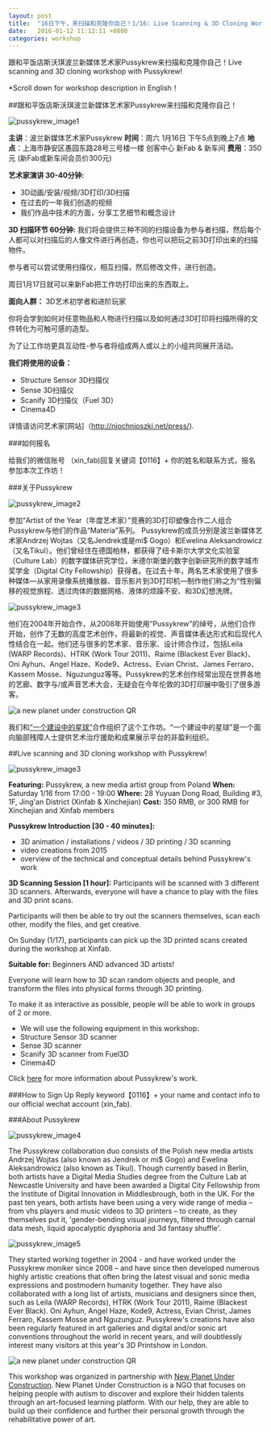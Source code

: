 ```yaml
---
layout: post
title:  "16日下午，来扫描和克隆你自己！1/16: Live Scanning & 3D Cloning Workshop!"
date:   2016-01-12 11:12:11 +0800
categories: workshop
---
```


跟和平饭店斯沃琪波兰新媒体艺术家Pussykrew来扫描和克隆你自己！Live scanning and 3D cloning workshop with Pussykrew!

*Scroll down for workshop description in English！

##跟和平饭店斯沃琪波兰新媒体艺术家Pussykrew来扫描和克隆你自己！

<img class="img-responsive" src="{{ site.img_path }}/wechat-posts/1-16-2016-Pussykrew-3D-printing/pussykrew8.jpg"
  alt="pussykrew_image1" />

**主讲**：波兰新媒体艺术家Pussykrew
**时间**：周六 1月16日 下午5点到晚上7点
**地点**：上海市静安区愚园东路28号三号楼一楼 创客中心 新Fab & 新车间
**费用**：350元 (新Fab或新车间会员价300元)

**艺术家演讲 30-40分钟:**
- 3D动画/安装/视频/3D打印/3D扫描
- 在过去的一年我们创造的视频
- 我们作品中技术的方面，分享工艺细节和概念设计

**3D 扫描环节 60分钟:**
我们将会提供三种不同的扫描设备为参与者扫描，然后每个人都可以对扫描后的人像文件进行再创造，你也可以把玩之前3D打印出来的扫描物件。

参与者可以尝试使用扫描仪，相互扫描，然后修改文件，进行创造。

周日1月17日就可以来新Fab把工作坊打印出来的东西取上。

**面向人群：**
3D艺术初学者和进阶玩家

你将会学到如何对任意物品和人物进行扫描以及如何通过3D打印将扫描所得的文件转化为可触可感的造型。

为了让工作坊更具互动性-参与者将组成两人或以上的小组共同展开活动。

**我们将使用的设备：**
- Structure Sensor 3D扫描仪
- Sense 3D扫描仪
- Scanify 3D扫描仪（Fuel 3D）
- Cinema4D

详情请访问艺术家[网站]（http://niochnioszki.net/press/).

###如何报名

给我们的微信账号 （xin_fab)回复关键词【0116】+ 你的姓名和联系方式，报名参加本次工作坊！

###关于Pussykrew

<img class="img-responsive" src="{{ site.img_path }}/wechat-posts/1-16-2016-Pussykrew-3D-printing/pussykrew6.jpg"
  alt="pussykrew_image2" />

参加“Artist of the Year（年度艺术家）”竞赛的3D打印塑像合作二人组合Pussykrew与他们的作品“Materia”系列。
Pussykrew的成员分别是波兰新媒体艺术家Andrzej Wojtas（又名Jendrek或是mi$ Gogo）和Ewelina Aleksandrowicz（又名Tikul）。他们曾经住在德国柏林，都获得了纽卡斯尔大学文化实验室（Culture Lab）的数字媒体研究学位，米德尔斯堡的数字创新研究所的数字城市奖学金（Digital City Fellowship）获得者。在过去十年，两名艺术家使用了很多种媒体—从家用录像系统播放器、音乐影片到3D打印机—制作他们称之为“性别偏移的视觉旅程、透过肉体的数据网格、液体的烦躁不安、和3D幻想洗牌。

<img class="img-responsive" src="{{ site.img_path }}/wechat-posts/1-16-2016-Pussykrew-3D-printing/pussykrew2.jpg"
  alt="pussykrew_image3" />

他们在2004年开始合作，从2008年开始使用“Pussykrew”的绰号，从他们合作开始，创作了无数的高度艺术创作，将最新的视觉、声音媒体表达形式和后现代人性结合在一起。他们还与很多的艺术家、音乐家、设计师合作过，包括Leila (WARP Records)、HTRK (Work Tour 2011)、Raime (Blackest Ever Black)、Oni Ayhun、Angel Haze、Kode9、Actress、Evian Christ、James Ferraro、Kassem Mosse、Nguzunguz等等。Pussykrew的艺术创作经常出现在世界各地的艺廊、数字与/或声音艺术大会，无疑会在今年伦敦的3D打印展中吸引了很多游客。

 <img class="img-responsive" src="{{ site.img_path }}/wechat-posts/1-16-2016-Pussykrew-3D-printing/new planet under construction.jpg"
  alt="a new planet under construction QR" />

我们和[“一个建设中的星球”](http://aconstruct.weebly.com/)合作组织了这个工作坊。“一个建设中的星球”是一个面向脑部残障人士提供艺术治疗援助和成果展示平台的非盈利组织。

##Live scanning and 3D cloning workshop with Pussykrew!

<img class="img-responsive" src="{{ site.img_path }}/wechat-posts/1-16-2016-Pussykrew-3D-printing/pussykrew7.jpg"
  alt="pussykrew_image3" />

**Featuring:** Pussykrew, a new media artist group from Poland
**When:** Saturday 1/16 from 17:00 - 19:00
**Where:**  28 Yuyuan Dong Road, Building #3, 1F, Jing'an District (Xinfab & Xinchejian)
**Cost:** 350 RMB, or 300 RMB for Xinchejian and Xinfab members

**Pussykrew Introduction [30 - 40 minutes]:**
- 3D animation / installations / videos / 3D printing / 3D scanning
- video creations from 2015
- overview of the technical and conceptual details behind Pussykrew's work

**3D Scanning Session [1 hour]:**
Participants will be scanned with 3 different 3D scanners. Afterwards, everyone will have a chance to play with the files and 3D print scans.

Participants will then be able to try out the scanners themselves, scan each other, modify the files, and get creative.

On Sunday (1/17), participants can pick up the 3D printed scans created during the workshop at Xinfab.

**Suitable for:**
Beginners AND advanced 3D artists!

Everyone will learn how to 3D scan random objects and people, and transform the files into physical forms through 3D printing.

To make it as interactive as possible, people will be able to work in groups of 2 or more.

- We will use the following equipment in this workshop:
- Structure Sensor 3D scanner
- Sense 3D scanner
- Scanify 3D scanner from Fuel3D
- Cinema4D

Click [here](http://niochnioszki.net/press/) for more information about Pussykrew's work.

###How to Sign Up
Reply keyword【0116】+ your name and contact info to our official wechat account (xin_fab).

###About Pussykrew

<img class="img-responsive" src="{{ site.img_path }}/wechat-posts/1-16-2016-Pussykrew-3D-printing/pussykrew1.jpg"
  alt="pussykrew_image4" />

The Pussykrew collaboration duo consists of the Polish new media artists Andrzej Wojtas (also known as Jendrek or mi$ Gogo) and Ewelina Aleksandrowicz (also known as Tikul). Though currently based in Berlin, both artists have a Digital Media Studies degree from the Culture Lab at Newcastle University and have been awarded a Digital City Fellowship from the Institute of Digital Innovation in Middlesbrough, both in the UK. For the past ten years, both artists have been using a very wide range of media – from vhs players and music videos to 3D printers – to create, as they themselves put it, 'gender-bending visual journeys, filtered through carnal data mesh, liquid apocalyptic dysphoria and 3d fantasy shuffle'.

<img class="img-responsive" src="{{ site.img_path }}/wechat-posts/1-16-2016-Pussykrew-3D-printing/pussykrew3.jpg"
  alt="pussykrew_image5" />

They started working together in 2004 - and have worked under the Pussykrew moniker since 2008 – and have since then developed numerous highly artistic creations that often bring the latest visual and sonic media expressions and postmodern humanity together. They have also collaborated with a long list of artists, musicians and designers since then, such as Leila (WARP Records), HTRK (Work Tour 2011), Raime (Blackest Ever Black). Oni Ayhun, Angel Haze, Kode9, Actress, Evian Christ, James Ferraro, Kassem Mosse and Nguzunguz. Pussykrew's creations have also been regularly featured in art galleries and digital and/or sonic art conventions throughout the world in recent years, and will doubtlessly interest many visitors at this year's 3D Printshow in London.

<img class="img-responsive" src="{{ site.img_path }}/wechat-posts/1-16-2016-Pussykrew-3D-printing/new planet under construction.jpg"
  alt="a new planet under construction QR" />

This workshop was organized in partnership with [New Planet Under Construction](http://aconstruct.weebly.com/). New Planet Under Construction is a NGO that focuses on helping people with autism to discover and explore their hidden talents through an art-focused learning platform. With our help, they are able to build up their confidence and further their personal growth through the rehabilitative power of art.
